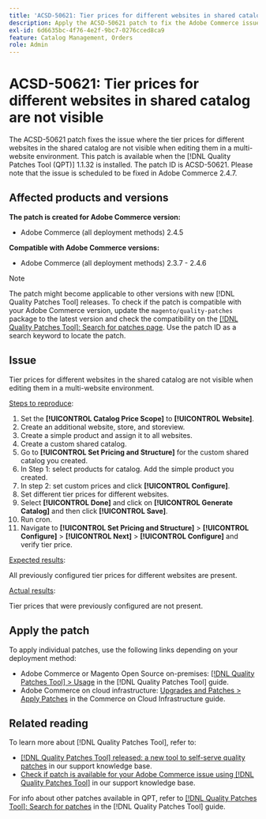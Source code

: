 ```yaml
---
title: 'ACSD-50621: Tier prices for different websites in shared catalog are not visible'
description: Apply the ACSD-50621 patch to fix the Adobe Commerce issue where the tier prices for different websites in the shared catalog are not visible when editing them in a multi-website environment.
exl-id: 6d6635bc-4f76-4e2f-9bc7-0276cced8ca9
feature: Catalog Management, Orders
role: Admin
---
```

# ACSD-50621: Tier prices for different websites in shared catalog are not visible

The ACSD-50621 patch fixes the issue where the tier prices for different websites in the shared catalog are not visible when editing them in a multi-website environment. This patch is available when the [!DNL Quality Patches Tool (QPT)] 1.1.32 is installed. The patch ID is ACSD-50621. Please note that the issue is scheduled to be fixed in Adobe Commerce 2.4.7.

## Affected products and versions

**The patch is created for Adobe Commerce version:**

* Adobe Commerce (all deployment methods) 2.4.5

**Compatible with Adobe Commerce versions:**

* Adobe Commerce (all deployment methods) 2.3.7 - 2.4.6

>[!NOTE]
>
>The patch might become applicable to other versions with new [!DNL Quality Patches Tool] releases. To check if the patch is compatible with your Adobe Commerce version, update the `magento/quality-patches` package to the latest version and check the compatibility on the [[!DNL Quality Patches Tool]: Search for patches page](https://experienceleague.adobe.com/tools/commerce-quality-patches/index.html). Use the patch ID as a search keyword to locate the patch.

## Issue

Tier prices for different websites in the shared catalog are not visible when editing them in a multi-website environment.

<u>Steps to reproduce</u>:

1. Set the **[!UICONTROL Catalog Price Scope]** to **[!UICONTROL Website]**.
1. Create an additional website, store, and storeview.
1. Create a simple product and assign it to all websites.
1. Create a custom shared catalog.
1. Go to **[!UICONTROL Set Pricing and Structure]** for the custom shared catalog you created.
1. In Step 1: select products for catalog. Add the simple product you created.
1. In step 2: set custom prices and click **[!UICONTROL Configure]**.
1. Set different tier prices for different websites.
1. Select **[!UICONTROL Done]** and click on **[!UICONTROL Generate Catalog]** and then click **[!UICONTROL Save]**.
1. Run cron.
1. Navigate to **[!UICONTROL Set Pricing and Structure]** > **[!UICONTROL Configure]** > **[!UICONTROL Next]** > **[!UICONTROL Configure]** and verify tier price.

<u>Expected results</u>:

All previously configured tier prices for different websites are present.

<u>Actual results</u>:

Tier prices that were previously configured are not present.

## Apply the patch

To apply individual patches, use the following links depending on your deployment method:

* Adobe Commerce or Magento Open Source on-premises: [[!DNL Quality Patches Tool] > Usage](https://experienceleague.adobe.com/docs/commerce-operations/tools/quality-patches-tool/usage.html) in the [!DNL Quality Patches Tool] guide.
* Adobe Commerce on cloud infrastructure: [Upgrades and Patches > Apply Patches](https://experienceleague.adobe.com/docs/commerce-cloud-service/user-guide/develop/upgrade/apply-patches.html) in the Commerce on Cloud Infrastructure guide.

## Related reading

To learn more about [!DNL Quality Patches Tool], refer to:

* [[!DNL Quality Patches Tool] released: a new tool to self-serve quality patches](https://experienceleague.adobe.com/en/docs/commerce-knowledge-base/kb/announcements/commerce-announcements/magento-quality-patches-released-new-tool-to-self-serve-quality-patches) in our support knowledge base.
* [Check if patch is available for your Adobe Commerce issue using [!DNL Quality Patches Tool]](/help/support-tools/patches-available-in-qpt-tool/check-patch-for-magento-issue-with-magento-quality-patches.md) in our support knowledge base.

For info about other patches available in QPT, refer to [[!DNL Quality Patches Tool]: Search for patches](https://experienceleague.adobe.com/tools/commerce-quality-patches/index.html) in the [!DNL Quality Patches Tool] guide.
